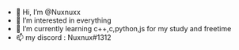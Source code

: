- 👋 Hi, I’m @Nuxnuxx
- 👀 I’m interested in everything
- 🌱 I’m currently learning c++,c,python,js for my study and freetime
- 📫 my discord : Nuxnux#1312
